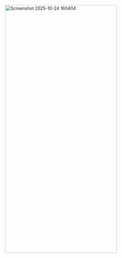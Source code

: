 <img width="363" height="807" alt="Screenshot 2025-10-24 160404" src="https://github.com/user-attachments/assets/95b5c782-5b2f-4403-a04e-9f4150d024d2" />
